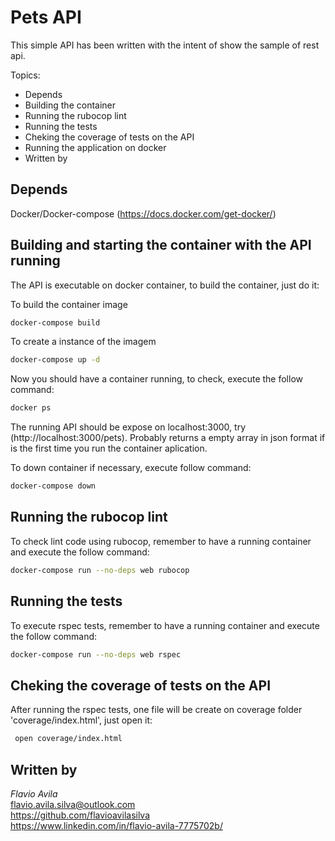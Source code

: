 # Pets API

This simple API has been written with the intent of show the sample of rest api.

Topics:

- Depends
- Building the container
- Running the rubocop lint
- Running the tests
- Cheking the coverage of tests on the API
- Running the application on docker
- Written by

## Depends

Docker/Docker-compose (https://docs.docker.com/get-docker/)

## Building and starting the container with the API running

The API is executable on docker container, to build the container, just do it:

To build the container image
```bash
docker-compose build
```
To create a instance of the imagem
```bash
docker-compose up -d
```
Now you should have a container running, to check, execute the follow command:
```bash
docker ps
```
The running API should be expose on localhost:3000, try (http://localhost:3000/pets). Probably returns a empty array in json format if is the first time you run the container aplication.

To down container if necessary, execute follow command:
```bash
docker-compose down
```

## Running the rubocop lint

To check lint code using rubocop, remember to have a running container and execute the follow command:

```bash
docker-compose run --no-deps web rubocop
```

## Running the tests

To execute rspec tests, remember to have a running container and execute the follow command:

```bash
docker-compose run --no-deps web rspec
```

## Cheking the coverage of tests on the API

After running the rspec tests, one file will be create on coverage folder 'coverage/index.html', just open it:

```bash
 open coverage/index.html
```

## Written by

*Flavio Avila*<br>
flavio.avila.silva@outlook.com<br>
https://github.com/flavioavilasilva<br>
https://www.linkedin.com/in/flavio-avila-7775702b/